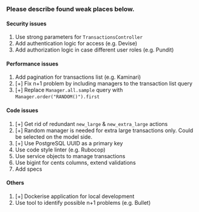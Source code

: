 ### Please describe found weak places below.

#### Security issues

1. Use strong parameters for `TransactionsController`
2. Add authentication logic for access (e.g. Devise)
3. Add authorization logic in case different user roles (e.g. Pundit)

#### Performance issues

1. Add pagination for transactions list (e.g. Kaminari)
2. [+] Fix n+1 problem by including managers to the transaction list query
3. [+] Replace `Manager.all.sample` query with `Manager.order("RANDOM()").first`

#### Code issues

1. [+] Get rid of redundant `new_large` & `new_extra_large` actions
2. [+] Random manager is needed for extra large transactions only. Could be selected on the model side.
3. [+] Use PostgreSQL UUID as a primary key
4. Use code style linter (e.g. Rubocop)
5. Use service objects to manage transactions
6. Use bigint for cents columns, extend validations
7. Add specs

#### Others

1. [+] Dockerise application for local development
2. Use tool to identify possible n+1 problems (e.g. Bullet)
